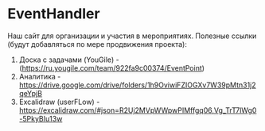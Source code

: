 # EventHandler
Наш сайт для организации и участия в мероприятиях.
Полезные ссылки (будут добавляться по мере продвижения проекта):
1) Доска с задачами (YouGile) - (https://ru.yougile.com/team/922fa9c00374/EventPoint)
2) Аналитика - https://drive.google.com/drive/folders/1h9OviwiFZIOGXv7W39pMtn31j2qeYpjB
3) Excalidraw (userFLow) - https://excalidraw.com/#json=R2Uj2MVpWWpwPIMffgq06,Vg_TrT7lWg0-5PkyBIu13w
